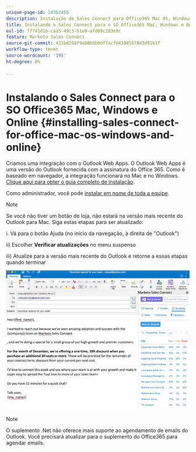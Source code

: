 ```yaml
---
unique-page-id: 14352455
description: Instalação do Sales Connect para Office365 Mac OS, Windows e Online - Documentação do Marketo - Documentação do produto
title: Instalando o Sales Connect para o SO Office365 Mac, Windows e Online
exl-id: ff741d1b-caa5-49c3-b1e0-afd69c283e8c
feature: Marketo Sales Connect
source-git-commit: 431bd258f9a68bbb9df7acf043085578d3d91b1f
workflow-type: tm+mt
source-wordcount: '195'
ht-degree: 0%

---
```


# Instalando o Sales Connect para o SO Office365 Mac, Windows e Online {#installing-sales-connect-for-office-mac-os-windows-and-online}

Criamos uma integração com o Outlook Web Apps. O Outlook Web Apps é uma versão do Outlook fornecida com a assinatura do Office 365. Como é baseado em navegador, a integração funcionará no Mac e no Windows. [Clique aqui para obter o guia completo de instalação](https://s3.amazonaws.com/tout-user-store/outlook-mac/assets/install_tout_add-in_outlook_mac.pdf).

Como administrador, você pode [instalar em nome de toda a equipe](https://docs.microsoft.com/en-us/office365/admin/manage/manage-deployment-of-add-ins?view=o365-worldwide).

>[!NOTE]
>
>Se você não tiver um botão de loja, não estará na versão mais recente do Outlook para Mac. Siga estas etapas para ser atualizado:
>
>i. Vá para o botão Ajuda (no início da navegação, à direita de &quot;Outlook&quot;)
>
>ii) Escolher **Verificar atualizações** no menu suspenso
>
>iii) Atualize para a versão mais recente do Outlook e retorne a essas etapas quando terminar

![](assets/one.png)

>[!NOTE]
>
>O suplemento .Net não oferece mais suporte ao agendamento de emails do Outlook. Você precisará atualizar para o suplemento do Office365 para agendar emails.
